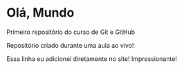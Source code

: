 # Olá, Mundo
 Primeiro repositório do curso de Git e GitHub

Repositório criado durante uma aula ao vivo!

Essa linha eu adicionei diretamente no site! Impressionante!
